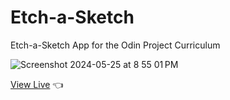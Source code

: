 # Etch-a-Sketch
Etch-a-Sketch App for the Odin Project Curriculum

![Screenshot 2024-05-25 at 8 55 01 PM](https://github.com/JoeyCorbett/Etch-a-Sketch/assets/134228957/d0923be4-6ad4-47a4-95bd-c900fd2bf738)

[View Live](https://joeycorbett.github.io/Etch-a-Sketch/) 👈
